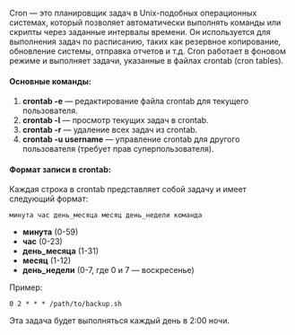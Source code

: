 Cron — это планировщик задач в Unix-подобных операционных системах, который позволяет автоматически выполнять команды или скрипты через заданные интервалы времени. Он используется для выполнения задач по расписанию, таких как резервное копирование, обновление системы, отправка отчетов и т.д. Cron работает в фоновом режиме и выполняет задачи, указанные в файлах crontab (cron tables).

#### Основные команды:
1. **crontab -e** — редактирование файла crontab для текущего пользователя.
2. **crontab -l** — просмотр текущих задач в crontab.
3. **crontab -r** — удаление всех задач из crontab.
4. **crontab -u username** — управление crontab для другого пользователя (требует прав суперпользователя).

#### Формат записи в crontab:

Каждая строка в crontab представляет собой задачу и имеет следующий формат:
```
минута час день_месяца месяц день_недели команда
```

- **минута** (0-59)
- **час** (0-23)
- **день_месяца** (1-31)
- **месяц** (1-12)
- **день_недели** (0-7, где 0 и 7 — воскресенье)

Пример:
```
0 2 * * * /path/to/backup.sh
```
Эта задача будет выполняться каждый день в 2:00 ночи.

